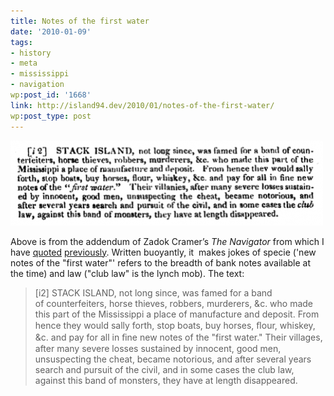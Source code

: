```yaml
---
title: Notes of the first water
date: '2010-01-09'
tags:
- history
- meta
- mississippi
- navigation
wp:post_id: '1668'
link: http://island94.dev/2010/01/notes-of-the-first-water/
wp:post_type: post
---
```


![](2010-01-09-Notes-of-the-first-water/navigator-stack-island-500x136.png "The Navigator: Stack Island Text")

Above is from the addendum of Zadok Cramer’s _The Navigator_ from which I have [quoted](http://www.island94.org/2009/10/an-ample-account/) [previously](http://www.island94.org/2009/10/not-another-rogues-nest/). Written buoyantly, it  makes jokes of specie ('new notes of the "first water"' refers to the breadth of bank notes available at the time) and law ("club law" is the lynch mob). The text:

> [i2] STACK ISLAND, not long since, was famed for a band of counterfeiters, horse thieves, robbers, murderers, &c. who made this part of the Mississippi a place of manufacture and deposit. From hence they would sally forth, stop boats, buy horses, ﬂour, whiskey, &c. and pay for all in ﬁne new notes of the "first water." Their villages, after many severe losses sustained by innocent, good men, unsuspecting the cheat, became notorious, and after several years search and pursuit of the civil, and in some cases the club law, against this band of monsters, they have at length disappeared.